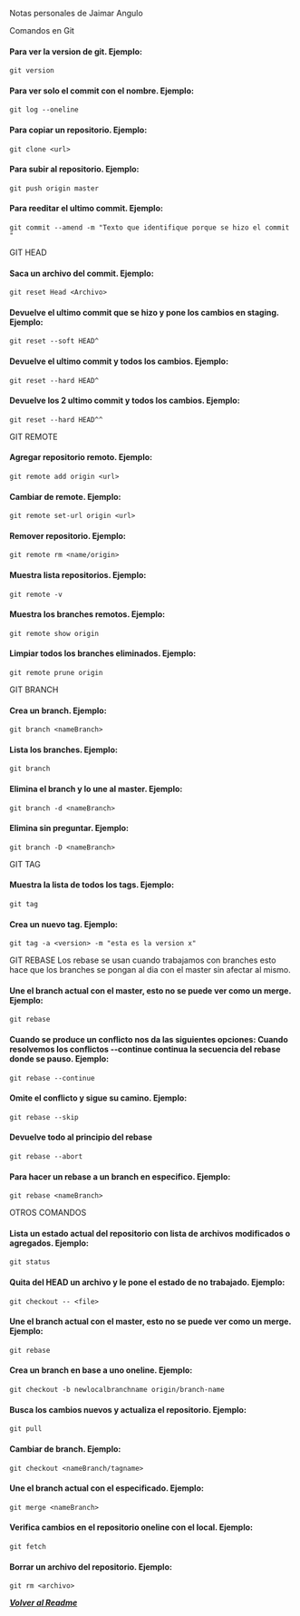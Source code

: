 Notas personales de Jaimar Angulo

Comandos en Git

#### Para ver la version de git. Ejemplo:
```Shell
git version
```
#### Para ver solo el commit con el nombre. Ejemplo:
```Shell
git log --oneline
```
#### Para copiar un repositorio. Ejemplo:
```Shell
git clone <url>
```
#### Para subir al repositorio. Ejemplo:
```Shell
git push origin master
```
#### Para reeditar el ultimo commit. Ejemplo:
```Shell
git commit --amend -m "Texto que identifique porque se hizo el commit "
```

GIT HEAD

#### Saca un archivo del commit. Ejemplo:
```Shell
git reset Head <Archivo>
```
#### Devuelve el ultimo commit que se hizo y pone los cambios en staging. Ejemplo:
```Shell
git reset --soft HEAD^
```
#### Devuelve el ultimo commit y todos los cambios. Ejemplo:
```Shell
git reset --hard HEAD^
```
#### Devuelve los 2 ultimo commit y todos los cambios. Ejemplo:
```Shell
git reset --hard HEAD^^
```


GIT REMOTE

#### Agregar repositorio remoto. Ejemplo:
```Shell
git remote add origin <url>
```
#### Cambiar de remote. Ejemplo:
```Shell
git remote set-url origin <url>
```
#### Remover repositorio. Ejemplo:
```Shell
git remote rm <name/origin>
```
#### Muestra lista repositorios. Ejemplo:
```Shell
git remote -v
```
#### Muestra los branches remotos. Ejemplo:
```Shell
git remote show origin
```
#### Limpiar todos los branches eliminados. Ejemplo:
```Shell
git remote prune origin
```


GIT BRANCH

#### Crea un branch. Ejemplo:
```Shell
git branch <nameBranch>
```
#### Lista los branches. Ejemplo:
```Shell
git branch
```
#### Elimina el branch y lo une al master. Ejemplo:
```Shell
git branch -d <nameBranch>
```
#### Elimina sin preguntar. Ejemplo:
```Shell
git branch -D <nameBranch>
```


GIT TAG

#### Muestra la lista de todos los tags. Ejemplo:
```Shell
git tag
```

#### Crea un nuevo tag. Ejemplo:
```Shell
git tag -a <version> -m "esta es la version x"
```
GIT REBASE
Los rebase se usan cuando trabajamos con branches esto hace que los branches se pongan al dia con el master sin afectar al mismo.


#### Une el branch actual con el master, esto no se puede ver como un merge. Ejemplo:
```Shell
git rebase
```
#### Cuando se produce un conflicto nos da las siguientes opciones: Cuando resolvemos los conflictos --continue continua la secuencia del rebase donde se pauso. Ejemplo:
```Shell
git rebase --continue
```
#### Omite el conflicto y sigue su camino. Ejemplo:
```Shell
git rebase --skip
```
#### Devuelve todo al principio del rebase
```Shell
git rebase --abort
```
#### Para hacer un rebase a un branch en especifico. Ejemplo:
```Shell
git rebase <nameBranch>
```


OTROS COMANDOS

#### Lista un estado actual del repositorio con lista de archivos modificados o agregados. Ejemplo:
```Shell
git status
```
#### Quita del HEAD un archivo y le pone el estado de no trabajado. Ejemplo:
```Shell
git checkout -- <file>
```
#### Une el branch actual con el master, esto no se puede ver como un merge. Ejemplo:
```Shell
git rebase
```
#### Crea un branch en base a uno oneline. Ejemplo:
```Shell
git checkout -b newlocalbranchname origin/branch-name
```
#### Busca los cambios nuevos y actualiza el repositorio. Ejemplo:
```Shell
git pull
```
#### Cambiar de branch. Ejemplo:
```Shell
git checkout <nameBranch/tagname>
```
#### Une el branch actual con el especificado. Ejemplo:
```Shell
git merge <nameBranch>
```
#### Verifica cambios en el repositorio oneline con el local. Ejemplo:
```Shell
git fetch
```
#### Borrar un archivo del repositorio. Ejemplo:
```Shell
git rm <archivo>
```
***[Volver al Readme](README.md)***
